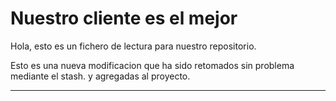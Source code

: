 # Nuestro cliente es el mejor

Hola, esto es un fichero de lectura para nuestro repositorio.

Esto es una nueva modificacion que ha sido retomados sin problema mediante el stash.
y agregadas al proyecto.

---
